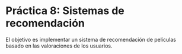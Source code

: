 # Práctica 8: Sistemas de recomendación
El objetivo es implementar un sistema de recomendación de películas basado en las valoraciones de los usuarios.
